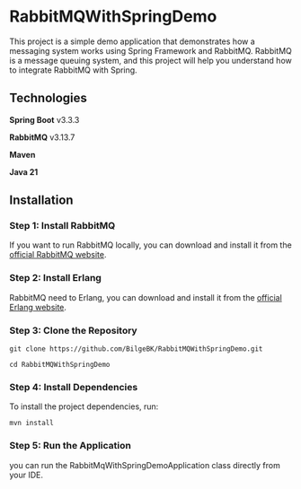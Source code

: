 # RabbitMQWithSpringDemo
This project is a simple demo application that demonstrates how a messaging system works using Spring Framework and RabbitMQ. RabbitMQ is a message queuing system, and this project will help you understand how to integrate RabbitMQ with Spring.

## Technologies
**Spring Boot** v3.3.3

**RabbitMQ** v3.13.7

**Maven**

**Java 21**

## Installation

### Step 1: Install RabbitMQ
If you want to run RabbitMQ locally, you can download and install it from the [official RabbitMQ website](https://www.rabbitmq.com/download.html).

### Step 2: Install Erlang
RabbitMQ need to Erlang, you can download and install it from the [official Erlang website](https://www.erlang.org/downloads.html).

### Step 3: Clone the Repository

``` git clone https://github.com/BilgeBK/RabbitMQWithSpringDemo.git ```

``` cd RabbitMQWithSpringDemo ```

### Step 4: Install Dependencies

To install the project dependencies, run:

```mvn install```

### Step 5: Run the Application
you can run the RabbitMqWithSpringDemoApplication class directly from your IDE.
